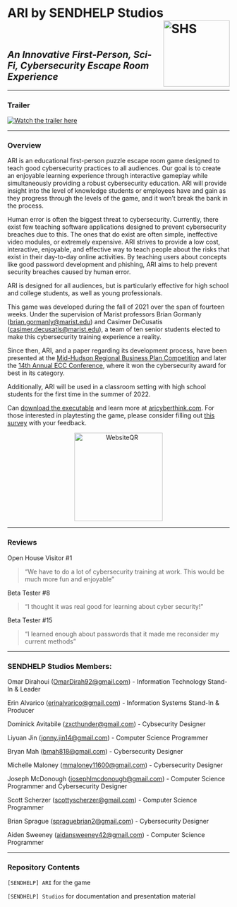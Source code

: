# ARI by SENDHELP Studios <img src="./[SENDHELP] Studios/[SENDHELP] Logos/shs_transparent.png" alt="SHS" align="right" width="150"/>

<br>

## _An Innovative First-Person, Sci-Fi, Cybersecurity Escape Room Experience_

---
### Trailer
[![Watch the trailer here](https://i.imgur.com/aIieKXf.png)](https://youtu.be/d_8eWLMA32Y)

---
### Overview
ARI is an educational first-person puzzle escape room game designed to teach good cybersecurity practices to all audiences. Our goal is to create an enjoyable learning experience through interactive gameplay while simultaneously providing a robust cybersecurity education. ARI will provide insight into the level of knowledge students or employees have and gain as they progress through the levels of the game, and it won’t break the bank in the process. 

Human error is often the biggest threat to cybersecurity. Currently, there exist few teaching software applications designed to prevent cybersecurity breaches due to this. The ones that do exist are often simple, ineffective video modules, or extremely expensive. ARI strives to provide a low cost, interactive, enjoyable, and effective way to teach people about the risks that exist in their day-to-day online activities. By teaching users about concepts like good password development and phishing, ARI aims to help prevent security breaches caused by human error. 

ARI is designed for all audiences, but is particularly effective for high school and college students, as well as young professionals. 

This game was developed during the fall of 2021 over the span of fourteen weeks. Under the supervision of Marist professors Brian Gormanly (brian.gormanly@marist.edu) and Casimer DeCusatis (casimer.decusatis@marist.edu), a team of ten senior students elected to make this cybersecurity training experience a reality.  

Since then, ARI, and a paper regarding its development process, have been presented at the [Mid-Hudson Regional Business Plan Competition](https://www.marist.edu/computer-science-math/mid-hudson-regional-business-plan-competition) and later the [14th Annual ECC Conference](https://ecc.marist.edu/web/conference2022), where it won the cybersecurity award for best in its category. 

Additionally, ARI will be used in a classroom setting with high school students for the first time in the summer of 2022. 

Can [download the executable](https://sendhelp-studios.itch.io/ari) and learn more at [aricyberthink.com](http://aricyberthink.com/). For those interested in playtesting the game, please consider filling out [this survey](https://forms.gle/uFqK139JihfDxVa16) with your feedback.

<p align="center">
    <img src="./[SENDHELP] Studios/aricyberthink.png" alt="WebsiteQR" width="200"/>
</p>

---
### Reviews

Open House Visitor #1 
>“We have to do a lot of cybersecurity training at work. This would be much more fun and enjoyable”

Beta Tester #8
>“I thought it was real good for learning about cyber security!”

Beta Tester #15
>“I learned enough about passwords that it made me reconsider my current methods”    

---
### SENDHELP Studios Members:
Omar Dirahoui (OmarDirah92@gmail.com) - Information Technology Stand-In & Leader 

Erin Alvarico (erinalvarico@gmail.com) - Information Systems Stand-In & Producer

Dominick Avitabile (zxcthunder@gmail.com) - Cybsecurity Designer

Liyuan Jin (jonny.jin14@gmail.com) - Computer Science Programmer

Bryan Mah (bmah818@gmail.com) - Cybersecurity Designer

Michelle Maloney (mmaloney11600@gmail.com) - Cybersecurity Designer

Joseph McDonough (josephlmcdonough@gmail.com) - Computer Science Programmer and Cybersecurity Designer

Scott Scherzer (scottyscherzer@gmail.com) - Computer Science Programmer

Brian Sprague (spraguebrian2@gmail.com) - Cybersecurity Designer

Aiden Sweeney (aidansweeney42@gmail.com) - Computer Science Programmer

--- 
### Repository Contents

`[SENDHELP] ARI` for the game

`[SENDHELP] Studios` for documentation and presentation material 